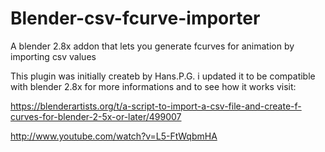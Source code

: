 # Blender-csv-fcurve-importer
A blender 2.8x addon that lets you generate fcurves for animation by importing csv values

This plugin was initially createb by Hans.P.G. i updated it to be compatible with blender 2.8x
for more informations and to see how it works visit: 

https://blenderartists.org/t/a-script-to-import-a-csv-file-and-create-f-curves-for-blender-2-5x-or-later/499007

http://www.youtube.com/watch?v=L5-FtWqbmHA
